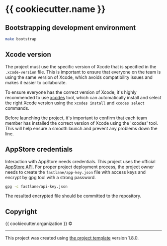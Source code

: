 # {{ cookiecutter.name }}

<!--- A place for CI status badge --->

## Bootstrapping development environment
```sh
make bootstrap
```

## Xcode version
The project must use the specific version of Xcode that is specified in the `.xcode-version` file. This is important to ensure that everyone on the team is using the same version of Xcode, which avoids compatibility issues and makes it easier to collaborate.

To ensure everyone has the correct version of Xcode, it's highly recommended to use [xcodes](https://github.com/RobotsAndPencils/xcodes) tool, which can automatically install and select the right Xcode version using the `xcodes install` and `xcodes select` commands.

Before launching the project, it's important to confirm that each team member has installed the correct version of Xcode using the 'xcodes' tool. This will help ensure a smooth launch and prevent any problems down the line.

## AppStore credentials

Interaction with AppStore needs credentials. This project uses the official [AppStore API](https://docs.fastlane.tools/app-store-connect-api). For proper project deployment process, the project owner needs to create the `fastlane/app-key.json` file with access keys and encrypt by gpg tool with a strong password.
```sh
gpg -c fastlane/api-key.json
```
The resulted encrypted file should be committed to the repository.

## Copyright

{{ cookiecutter.organization }} ©

---

This project was created using [the project template](https://github.com/alphatroya/swift-project-template) version 1.8.0.
